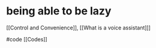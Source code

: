 # being able to be lazy

[[Control and Convenience]], [[What is a voice assistant]]]

#code [[Codes]]